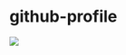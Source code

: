 # github-profile
<a href="https://github.com/MartinHeinz/MartinHeinz">
  <img align="center" src="https://github-readme-stats.vercel.app/api?username=ptd3v&show_icons=true&hide=prs&theme=transparent&theme=react" />
</a>
